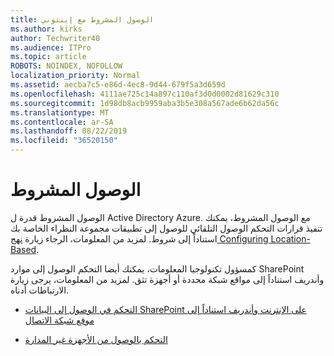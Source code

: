 ```yaml
---
title: الوصول المشروط مع إينتوني
ms.author: kirks
author: Techwriter40
ms.audience: ITPro
ms.topic: article
ROBOTS: NOINDEX, NOFOLLOW
localization_priority: Normal
ms.assetid: aecba7c5-e86d-4ec8-9d44-679f5a3d659d
ms.openlocfilehash: 4111ae725c14a897c110af3d0d0002d81629c310
ms.sourcegitcommit: 1d98db8acb9959aba3b5e308a567ade6b62da56c
ms.translationtype: MT
ms.contentlocale: ar-SA
ms.lasthandoff: 08/22/2019
ms.locfileid: "36520150"
---
```

# <a name="conditional-access"></a>الوصول المشروط

الوصول المشروط قدرة ل Active Directory Azure. مع الوصول المشروط، يمكنك تنفيذ قرارات التحكم الوصول التلقائي للوصول إلى تطبيقات مجموعة النظراء الخاصة بك استناداً إلى شروط. لمزيد من المعلومات، الرجاء زيارة [نهج Configuring Location-Based](https://docs.microsoft.com/azure/active-directory/conditional-access/overview).

كمسؤول تكنولوجيا المعلومات، يمكنك أيضا التحكم الوصول إلى موارد SharePoint وأندريف استناداً إلى مواقع شبكة محددة أو أجهزة تثق. لمزيد من المعلومات، يرجى زيارة الارتباطات أدناه.

- [التحكم في الوصول إلى البيانات SharePoint على الإنترنت وأندريف استناداً إلى موقع شبكة الاتصال](https://docs.microsoft.com/sharepoint/control-access-based-on-network-location)

- [التحكم بالوصول من الأجهزة غير المدارة](https://docs.microsoft.com/sharepoint/control-access-from-unmanaged-devices)

